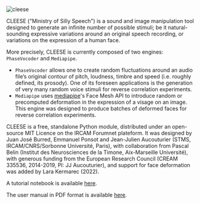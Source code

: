 ![cleese](tutorial/pics/silly-walk.jpg)

CLEESE ("Ministry of Silly Speech") is a sound and image manipulation tool
designed to generate an infinite number of possible stimuli; be it
natural-sounding expressive variations around an original speech recording, or
variations on the expression of a human face.

More precisely, CLEESE is currently composed of two engines: `PhaseVocoder` and
`Mediapipe`.
* `PhaseVocoder` allows one to create random fluctuations around an audio
  file’s original contour of pitch, loudness, timbre and speed (i.e. roughly
  defined, its prosody). One of its foreseen applications is the generation of
  very many random voice stimuli for reverse correlation experiments.
* `Mediapipe` uses [mediapipe](https://google.github.io/mediapipe/)'s Face Mesh
  API to introduce random or precomputed deformation in the expression of a
  visage on an image. This engine was designed to produce batches of deformed
  faces for reverse correlation experiments.

CLEESE is a free, standalone Python module, distributed under an open-source
MIT Licence on the IRCAM Forumnet plateform. It was designed by Juan José
Burred, Emmanuel Ponsot and Jean-Julien Aucouturier (STMS, IRCAM/CNRS/Sorbonne
Université, Paris), with collaboration from Pascal Belin (Institut des
Neurosciences de la Timone, Aix-Marseille Université), with generous funding
from the European Research Council (CREAM 335536, 2014-2019, PI: JJ
Aucouturier), and support for face deformation was added by Lara Kermarec
(2022).

A tutorial notebook is available [here](tutorial.ipynb).

The user manual in PDF format is available
[here](https://github.com/creamlab/cleese/raw/master/doc/CLEESE_manual_v2.0.pdf).

